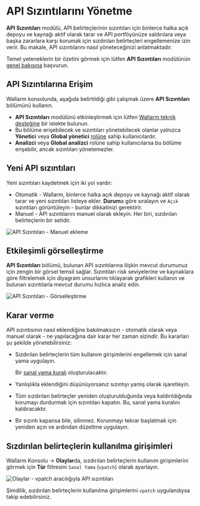 # API Sızıntılarını Yönetme

**API Sızıntıları** modülü, API belirteçlerinin sızıntıları için binlerce halka açık depoyu ve kaynağı aktif olarak tarar ve API portföyünüze saldırılara veya başka zararlara karşı korumak için sızdırılan belirteçleri engellemenize izin verir. Bu makale, API sızıntılarını nasıl yöneteceğinizi anlatmaktadır.

Temel yeteneklerin bir özetini görmek için lütfen **API Sızıntıları** modülünün [genel bakışına](../about-wallarm/api-leaks.md) başvurun.

## API Sızıntılarına Erişim

Wallarm konsolunda, aşağıda belirtildiği gibi çalışmak üzere **API Sızıntıları** bölümünü kullanın.

* **API Sızıntıları** modülünü etkinleştirmek için lütfen [Wallarm teknik desteğine](mailto:support@wallarm.com) bir istekte bulunun.
* Bu bölüme erişebilecek ve sızıntıları yönetebilecek olanlar yalnızca **Yönetici** veya **Global yönetici** [rolüne](../user-guides/settings/users.md#user-roles) sahip kullanıcılardır.
* **Analizci** veya **Global analizci** rolüne sahip kullanıcılarsa bu bölüme erişebilir, ancak sızıntıları yönetemezler.

## Yeni API sızıntıları

Yeni sızıntıları kaydetmek için iki yol vardır:

* Otomatik - Wallarm, binlerce halka açık depoyu ve kaynağı aktif olarak tarar ve yeni sızıntıları listeye ekler. **Durum**a göre sıralayın ve `Açık` sızıntıları görüntüleyin - bunlar dikkatinizi gerektirir.
* Manuel - API sızıntılarını manuel olarak ekleyin. Her biri, sızdırılan belirteçlerin bir setidir.

![API Sızıntıları - Manuel ekleme](../images/about-wallarm-waf/api-leaks/api-leaks-add-manually.png)

## Etkileşimli görselleştirme

**API Sızıntıları** bölümü, bulunan API sızıntılarına ilişkin mevcut durumunuz için zengin bir görsel temsil sağlar. Sızıntıları risk seviyelerine ve kaynaklara göre filtrelemek için diyagram unsurlarını tıklayarak grafikleri kullanın ve bulunan sızıntılarla mevcut durumu hızlıca analiz edin.

![API Sızıntıları - Görselleştirme](../images/about-wallarm-waf/api-leaks/api-leaks-visual.png)

## Karar verme

API sızıntısının nasıl eklendiğine bakılmaksızın - otomatik olarak veya manuel olarak - ne yapılacağına dair karar her zaman sizindir. Bu kararları şu şekilde yönetebilirsiniz:

* Sızdırılan belirteçlerin tüm kullanım girişimlerini engellemek için sanal yama uygulayın.

    Bir [sanal yama kuralı](../user-guides/rules/vpatch-rule.md) oluşturulacaktır.

* Yanlışlıkla eklendiğini düşünüyorsanız sızıntıyı yanlış olarak işaretleyin.
* Tüm sızdırılan belirteçler yeniden oluşturulduğunda veya kaldırıldığında korumayı durdurmak için sızıntıları kapatın. Bu, sanal yama kuralını kaldıracaktır.
* Bir sızıntı kapansa bile, silinmez. Korunmayı tekrar başlatmak için yeniden açın ve ardından düzeltme uygulayın.

## Sızdırılan belirteçlerin kullanılma girişimleri

Wallarm Konsolu → **Olaylar**da, sızdırılan belirteçlerin kullanım girişimlerini görmek için **Tür** filtresini `Sanal Yama` (`vpatch`) olarak ayarlayın.

![Olaylar - vpatch aracılığıyla API sızıntıları](../images/about-wallarm-waf/api-leaks/api-leaks-in-events.png)

Şimdilik, sızdırılan belirteçlerin kullanılma girişimlerini `vpatch` uygulandıysa takip edebilirsiniz.